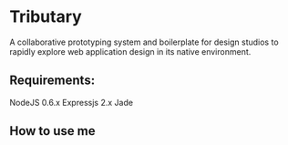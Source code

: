 Tributary
=========
A collaborative prototyping system and boilerplate for design studios to rapidly explore web application design in its native environment.

Requirements:
-------------
NodeJS 0.6.x
Expressjs 2.x
Jade

How to use me
-------------
